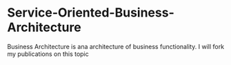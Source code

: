 Service-Oriented-Business-Architecture
======================================

Business Architecture is ana architecture of business functionality. I will fork my publications on this topic